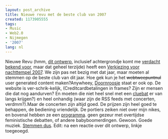 ```yaml
---
layout: post_archive
title: Nieuwe revu met de beste club van 2007
created: 1173905555
tags:
- Music
- Web2.0
- Nijmegen
- '2007'
lang: nl
---
```

Nieuwe Revu (hmm, [dit ontwerp](http://www.revu.nl), inclusief achtergrondje komt me [verdacht bekend voor](http://www.sympal.nl/), maar dat geheel terzijde) heeft een [Verkiezing voor nachttempel 2007](http://www.revu.nl/4500). We zijn pas net bezig met dat jaar, maar moeten al stemmen op de beste club van dit jaar. Hoe gek kun je het <s>webtweepuntnul</s> user generated content maken?Anywheey, [Doornroosje](http://www.doornroosje.nl/) staat er ook op. De website is ver-schrik-kelijk, (Creditcardbetalingen in frames? Zijn er mensen die dat nog aandurven? En moeten die niet heel snel met een [cluebat](http://en.wikipedia.org/wiki/Cluebat) er van langs krijgen?) en heel onhandig (waar zijn de RSS feeds met concerten, verdmm?).Maar de concerten zijn altijd goed. De prijzen zijn heel goed te behappen, de bediening vriendelijk. De portiers zeiken niet over mijn nikes, en bovenal hebben ze een [programma](http://www.doornroosje.nl/Programma.asp). geen gezeur met overtijdse feministische debatten, of andere babyboomerdingen. Gewoon. Goede muziek. [Stemmen dus](http://www.revu.nl/4500). Edit: na een reactie over dit ontwerp, linkje toegeoegd. 
